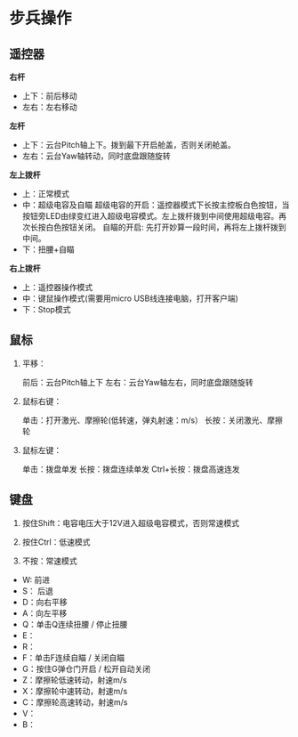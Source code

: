 ﻿# 步兵操作
## 遥控器

**右杆**

- 上下：前后移动
- 左右：左右移动

**左杆**

- 上下：云台Pitch轴上下。拨到最下开启舱盖，否则关闭舱盖。
- 左右：云台Yaw轴转动，同时底盘跟随旋转

**左上拨杆**

- 上：正常模式
- 中：超级电容及自瞄
	超级电容的开启：遥控器模式下长按主控板白色按钮，当按钮旁LED由绿变红进入超级电容模式。左上拨杆拨到中间使用超级电容。再次长按白色按钮关闭。
	自瞄的开启: 先打开妙算一段时间，再将左上拨杆拨到中间。
- 下：扭腰+自瞄

**右上拨杆**
- 上：遥控器操作模式
- 中：键鼠操作模式(需要用micro USB线连接电脑，打开客户端)
- 下：Stop模式


## 鼠标

1. 平移：

   前后：云台Pitch轴上下
   左右：云台Yaw轴左右，同时底盘跟随旋转

3. 鼠标右键：

   单击：打开激光、摩擦轮(低转速，弹丸射速：m/s）
   长按：关闭激光、摩擦轮

4. 鼠标左键：

   单击：拨盘单发
   长按：拨盘连续单发
Ctrl+长按：拨盘高速连发


## 键盘

1. 按住Shift：电容电压大于12V进入超级电容模式，否则常速模式

2. 按住Ctrl：低速模式

3. 不按：常速模式

- W:	  前进
- S： 后退
- D：向右平移
- A：向左平移
- Q：单击Q连续扭腰 / 停止扭腰
- E：
- R：
- F：单击F连续自瞄 / 关闭自瞄
- G：按住G弹仓门开启 / 松开自动关闭
- Z：摩擦轮低速转动，射速m/s 
- X：摩擦轮中速转动，射速m/s  
- C：摩擦轮高速转动，射速m/s 
- V：
- B：






